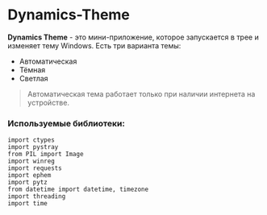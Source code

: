 # Dynamics-Theme
__Dynamics Theme__ - это мини-приложение, которое запускается в трее и изменяет тему Windows. Есть три варианта темы:

* Автоматическая
* Тёмная
* Светлая
> Автоматическая тема работает только при наличии интернета на устройстве.

### Используемые библиотеки:
```
import ctypes
import pystray
from PIL import Image
import winreg
import requests
import ephem
import pytz
from datetime import datetime, timezone
import threading
import time
```
